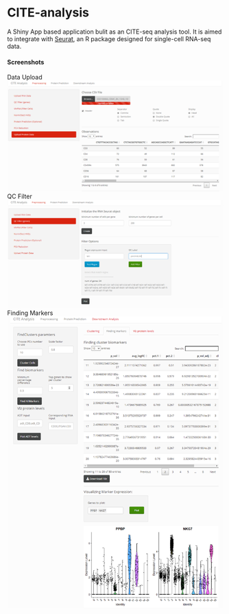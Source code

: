 # CITE-analysis

A Shiny App based application bulit as an CITE-seq analysis tool. It is aimed to integrate with [Seurat](https://satijalab.org/seurat/v3.1/multimodal_vignette.html), an R package designed for single-cell RNA-seq data.

#### Screenshots
Data Upload
![Data Upload](https://github.com/shikew/CITE-analysis/blob/master/Screenshots/data%20upload.png)
QC Filter
![QC Filter](https://github.com/shikew/CITE-analysis/blob/master/Screenshots/QC%20filter.png)
Finding Markers
![Finding Markers](https://github.com/shikew/CITE-analysis/blob/master/Screenshots/Finding%20markers.png)

